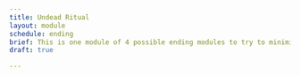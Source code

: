 ```yaml
---
title: Undead Ritual
layout: module
schedule: ending
brief: This is one module of 4 possible ending modules to try to minimize damage to Boulderton proper. The undead have been given a mage in order to turn into a new white bone. The mage is trapped within an undead holding area and a ritual is taking place to add the human mage to the collective intelligence. This ritual is being done on either the skull of the human or the living mage depending on how many NPCs are available and their knowledge on the game world and magic system.  Each undead has leaves and their are resources being used for the ritual including a rare enchanting resource.
draft: true

---
```

